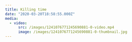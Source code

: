 ```yaml
---
title: Killing time
date: "2020-03-20T18:58:55.000Z"
media:
  - video:
      src: /images/1241076771245690881-0-video.mp4
      image: /images/1241076771245690881-0-thumbnail.jpg
---
```

